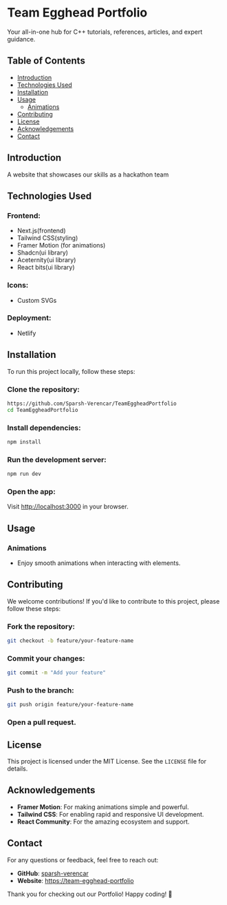 # Team Egghead Portfolio

Your all-in-one hub for C++ tutorials, references, articles, and expert guidance.

## Table of Contents
- [Introduction](#introduction)
- [Technologies Used](#technologies-used)
- [Installation](#installation)
- [Usage](#usage)
  - [Animations](#animations)
- [Contributing](#contributing)
- [License](#license)
- [Acknowledgements](#acknowledgements)
- [Contact](#contact)

## Introduction
A website that showcases our skills as a hackathon team

## Technologies Used
### Frontend:
- Next.js(frontend)
- Tailwind CSS(styling)
- Framer Motion (for animations)
- Shadcn(ui library)
- Aceternity(ui library)
- React bits(ui library)

### Icons:
- Custom SVGs

### Deployment:
- Netlify

## Installation
To run this project locally, follow these steps:

### Clone the repository:
```bash
https://github.com/Sparsh-Verencar/TeamEggheadPortfolio
cd TeamEggheadPortfolio
```

### Install dependencies:
```bash
npm install
```

### Run the development server:
```bash
npm run dev
```

### Open the app:
Visit [http://localhost:3000](http://localhost:3000) in your browser.

## Usage

### Animations
- Enjoy smooth animations when interacting with elements.

## Contributing
We welcome contributions! If you'd like to contribute to this project, please follow these steps:

### Fork the repository:
```bash
git checkout -b feature/your-feature-name
```

### Commit your changes:
```bash
git commit -m "Add your feature"
```

### Push to the branch:
```bash
git push origin feature/your-feature-name
```

### Open a pull request.

## License
This project is licensed under the MIT License. See the `LICENSE` file for details.

## Acknowledgements
- **Framer Motion**: For making animations simple and powerful.
- **Tailwind CSS**: For enabling rapid and responsive UI development.
- **React Community**: For the amazing ecosystem and support.

## Contact
For any questions or feedback, feel free to reach out:

- **GitHub**: [sparsh-verencar](https://github.com/sparsh-verencar)
- **Website**: [https://team-egghead-portfolio](https://team-egghead-portfolio.vercel.app/)

Thank you for checking out our Portfolio! Happy coding! 🚀
